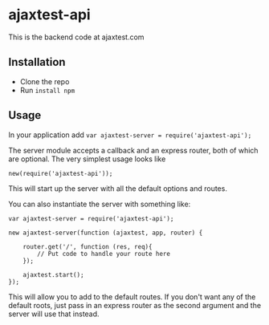 # ajaxtest-api
This is the backend code at ajaxtest.com

## Installation

- Clone the repo
- Run `install npm`

## Usage
In your application add `var ajaxtest-server = require('ajaxtest-api');`

The server module accepts a callback and an express router, both of which are optional. The very simplest usage looks like

```
new(require('ajaxtest-api'));
```

This will start up the server with all the default options and routes.

You can also instantiate the server with something like:

```
var ajaxtest-server = require('ajaxtest-api');

new ajaxtest-server(function (ajaxtest, app, router) {

	router.get('/', function (res, req){
		// Put code to handle your route here
	});

	ajaxtest.start();
});

```

This will allow you to add to the default routes. If you don't want any of the default roots, just pass in
an express router as the second argument and the server will use that instead.

